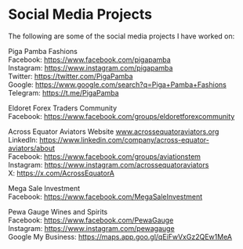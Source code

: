 # Social Media Projects

The following are some of the social media projects I have worked on:

Piga Pamba Fashions </br>
Facebook: https://www.facebook.com/pigapamba </br>
Instagram: https://www.instagram.com/pigapamba </br>
Twitter: https://twitter.com/PigaPamba </br>
Google: https://www.google.com/search?q=Piga+Pamba+Fashions </br>
Telegram: https://t.me/PigaPamba </br>

Eldoret Forex Traders Community </br>
Facebook: https://www.facebook.com/groups/eldoretforexcommunity </br>

Across Equator Aviators
Website www.acrossequatoraviators.org </br>
LinkedIn: https://www.linkedin.com/company/across-equator-aviators/about </br>
Facebook: https://www.facebook.com/groups/aviationstem </br>
Instagram: https://www.instagram.com/acrossequatoraviators </br>
X: https://x.com/AcrossEquatorA </br>

Mega Sale Investment </br>
Facebook: https://www.facebook.com/MegaSaleInvestment </br>

Pewa Gauge Wines and Spirits </br>
Facebook: https://www.facebook.com/PewaGauge </br>
Instagram: https://www.instagram.com/pewagauge </br>
Google My Business: https://maps.app.goo.gl/qEiFwVxGz2QEw1MeA </br>





 










